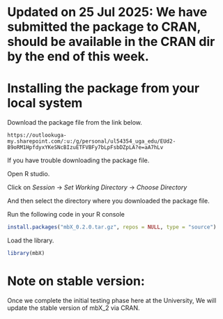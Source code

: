 # Updated on 25 Jul 2025: We have submitted the package to CRAN, should be available in the CRAN dir by the end of this week. 

# Installing the package from your local system

Download the package file from the link below.

```
https://outlookuga-my.sharepoint.com/:u:/g/personal/ul54354_uga_edu/EUd2-B9oRM1HpfdyxYKeSNcBIzuETFVBFy7bLpFsbDZpLA?e=aA7hLv
```
If you have trouble downloading the package file. 

Open R studio.

Click on *Session* → *Set Working Directory* → *Choose Directory*

And then select the directory where you downloaded the package file. 

Run the following code in your R console

```r
install.packages("mbX_0.2.0.tar.gz", repos = NULL, type = "source")
```
Load the library.

```r
library(mbX)
```
# Note on stable version:

Once we complete the initial testing phase here at the University, We will update the stable version of mbX_2 via CRAN.
